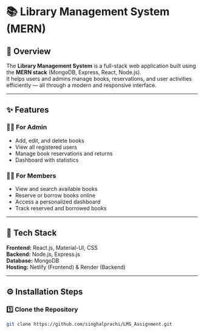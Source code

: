 # 📚 Library Management System (MERN)

## 🚀 Overview
The **Library Management System** is a full-stack web application built using the **MERN stack** (MongoDB, Express, React, Node.js).  
It helps users and admins manage books, reservations, and user activities efficiently — all through a modern and responsive interface.

---

## ✨ Features

### 👩‍💼 For Admin
- Add, edit, and delete books
- View all registered users
- Manage book reservations and returns
- Dashboard with statistics

### 👩‍🎓 For Members
- View and search available books
- Reserve or borrow books online
- Access a personalized dashboard
- Track reserved and borrowed books

---

## 🧠 Tech Stack
**Frontend:** React.js, Material-UI, CSS  
**Backend:** Node.js, Express.js  
**Database:** MongoDB  
**Hosting:** Netlify (Frontend) & Render (Backend)

---

## ⚙️ Installation Steps

### 1️⃣ Clone the Repository
```bash
git clone https://github.com/singhalprachi/LMS_Assignment.git

